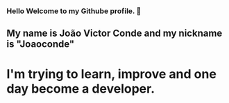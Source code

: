 ### Hello Welcome to my Githube profile. 👋

## My name is João Victor Conde and my nickname is "Joaoconde"

# I'm trying to learn, improve and one day become a developer.

<i class="devicon-javascript-plain colored"></i>
          
